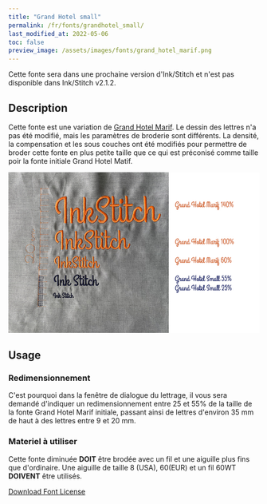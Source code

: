 ```yaml
---
title: "Grand Hotel small"
permalink: /fr/fonts/grandhotel_small/
last_modified_at: 2022-05-06
toc: false
preview_image: /assets/images/fonts/grand_hotel_marif.png
---
```



Cette fonte sera dans une prochaine version d'Ink/Stitch et n'est pas disponible dans Ink/Stitch v2.1.2.

## Description


Cette fonte est une variation de [Grand Hotel Marif](https://inkstitch.org/fr/fonts/grand_hotel_marif/). Le dessin des lettres n'a pas été modifié, mais les paramètres de broderie sont différents. La densité, la compensation et les sous couches ont été modifiés pour permettre de broder cette fonte en plus petite taille que ce qui est préconisé comme taille poir  la fonte initiale Grand Hotel Matif.

![Dimensions Grand Hotel](/assets/images/fonts/grandhotelsizing.jpg)

## Usage


### Redimensionnement

C'est pourquoi dans la fenêtre de dialogue du lettrage, il vous sera demandé d'indiquer un redimensionnement entre 25 et 55% de la taille de la fonte 
Grand Hotel Marif initiale, passant ainsi de lettres d'environ 35 mm de haut à des lettres entre 9 et 20 mm.

### Materiel à utiliser

Cette fonte diminuée **DOIT** être brodée avec un fil et une aiguille plus fins que d'ordinaire. Une aiguille de taille 8 (USA), 60(EUR) et un fil 60WT **DOIVENT** être utilisés.

[Download Font License](https://github.com/inkstitch/inkstitch/tree/main/fonts/grandhotel_small/LICENSE)
